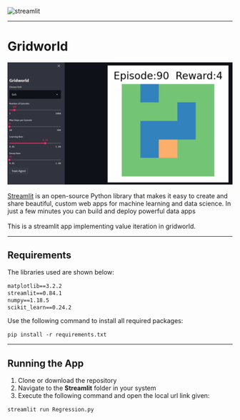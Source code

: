 ![streamlit](https://aws1.discourse-cdn.com/business7/uploads/streamlit/original/2X/8/8cb5b6c0e1fe4e4ebfd30b769204c0d30c332fec.png)
******************

# Gridworld
![alt text](https://github.com/SRP457/Gridworld/blob/main/demo.PNG?raw=true)

[Streamlit](https://docs.streamlit.io/en/stable/) is an open-source Python library that makes it easy to create and share beautiful, custom web apps for machine learning and data science. In just a few minutes you can build and deploy powerful data apps <br> <br>
This is a streamlit app implementing value iteration in gridworld.

-------------------
## Requirements
The libraries used are shown below:
```
matplotlib==3.2.2
streamlit==0.84.1
numpy==1.18.5
scikit_learn==0.24.2
```
Use the following command to install all required packages:
```
pip install -r requirements.txt
```
-----------------
## Running the App
1. Clone or download the repository
2. Navigate to the **Streamlit** folder in your system
3. Execute the following command and open the local url link given:
```
streamlit run Regression.py
```
